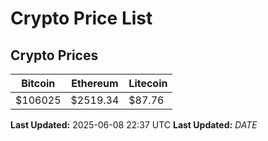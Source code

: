 # Crypto Price List

## Crypto Prices
| Bitcoin | Ethereum | Litecoin |
| ------- | -------- | -------- |
| $106025 | $2519.34 | $87.76 |
**Last Updated:** 2025-06-08 22:37 UTC
**Last Updated:** $DATE$
